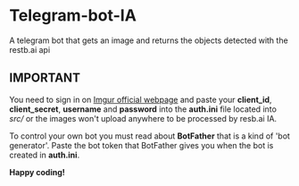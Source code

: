 # Telegram-bot-IA
A telegram bot that gets an image and returns the objects detected with the restb.ai api

## IMPORTANT
You need to sign in on [Imgur official webpage](https://imgur.com/) and paste your **client_id**, **client_secret**, **username** and **password** into the **auth.ini** file located into *src/* or the images won't upload anywhere to be processed by resb.ai IA.

To control your own bot you must read about **BotFather** that is a kind of 'bot generator'.
Paste the bot token that BotFather gives you when the bot is created in **auth.ini**.


**Happy coding!**
